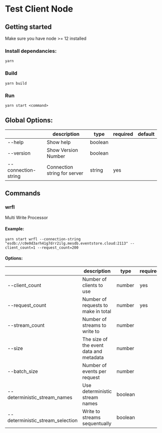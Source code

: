 # Test Client Node

## Getting started

Make sure you have node >= 12 installed

### Install dependancies:

```
yarn
```

### Build

```
yarn build
```

### Run

```
yarn start <command>
```

## Global Options:

|                     | description                  | type    | required | default |
| ------------------- | ---------------------------- | ------- | -------- | ------- |
| --help              | Show help                    | boolean |          |         |
| --version           | Show Version Number          | boolean |          |         |
| --connection-string | Connection string for server | string  | yes      |         |

## Commands

### wrfl

Multi Write Processor

#### Example:

```
yarn start wrfl --connection-string "esdb://c0e0d3arh41g7drr2ilg.mesdb.eventstore.cloud:2113" --client_count=1 --request_count=200
```

#### Options:

|                                  | description                             | type    | required | default |
| -------------------------------- | --------------------------------------- | ------- | -------- | ------- |
| --client_count                   | Number of clients to use                | number  | yes      |         |
| --request_count                  | Number of requests to make in total     | number  | yes      |         |
| --stream_count                   | Number of streams to write to           | number  |          | 1000    |
| --size                           | The size of the event data and metadata | number  |          | 256     |
| --batch_size                     | Number of events per request            | number  |          | 1       |
| --deterministic_stream_names     | Use deterministic stream names          | boolean |          | false   |
| --deterministic_stream_selection | Write to streams sequentually           | boolean |          | false   |
